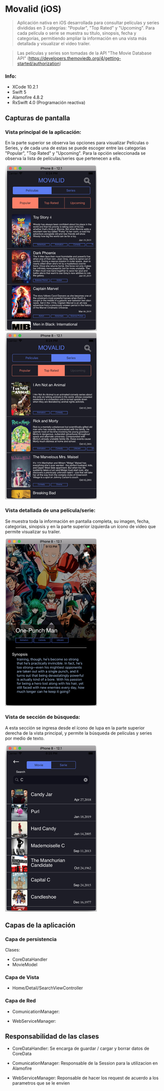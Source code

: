 # Movalid (iOS)

> Aplicación nativa en iOS desarrollada para consultar películas y series divididas en 3 categrías: "Popular", "Top Rated" y "Upcoming". Para cada película o serie se muestra su título, sinopsis, fecha y categorías, permitiendo ampliar la información en una vista más detallada y visualizar el video trailer.

> Las películas y series son tomadas de la API "The Movie Database API" (https://developers.themoviedb.org/4/getting-started/authorization)

### Info:
- XCode 10.2.1
- Swift 5
- Alamofire 4.8.2
- RxSwift 4.0 (Programación reactiva)

## Capturas de pantalla

### Vista principal de la aplicación:
En la parte superior se observa las opciones para visualizar Películas o Series, y de cada una de estas se puede escoger entre las categorías "Popular", "Top Rated" y "Upcoming". Para la opción seleccionada se observa la lista de películas/series que pertenecen a ella.

<img src="./Screenshot/home.png" width="300"> <img src="./Screenshot/homeSerie.png" width="300">

### Vista detallada de una película/serie:
Se muestra toda la información en pantalla completa, su imagen, fecha, categorías, sinopsis y en la parte superior izquierda un ícono de video que permite visualizar su trailer.

<img src="./Screenshot/detail.png" width="300">

### Vista de sección de búsqueda:
A esta sección se ingresa desde el ícono de lupa en la parte superior derecha de la vista principal, y permite la búsqueda de películas y series por medio de texto.

<img src="./Screenshot/search.png" width="300">


## Capas de la aplicación

### Capa de persistencia

Clases:
- CoreDataHandler
- MovieModel

### Capa de Vista
- Home/Detail/SearchViewController

### Capa de Red

- ComunicationManager:

- WebServiceManager:


## Responsabilidad de las clases

- CoreDataHandler:  Se encarga de guardar / cargar y borrar datos de CoreData

- ComunicationManager: Responsable de la Session para la utilizacion en Alamofire

- WebServiceManager: Reponsable de hacer los request de acuerdo a los parametros que se le envien
